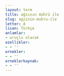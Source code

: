 ```yaml
---
layout: term
title: ağzının mührü ile
slug: agzinin-muhru-ile
letter: A
lisan: Türkçe
anlamlar:
- oruçlu olarak
ozellikler:
- - ''
ornekler:
- - ''
orneklerkaynak:
- - ''
---
```

